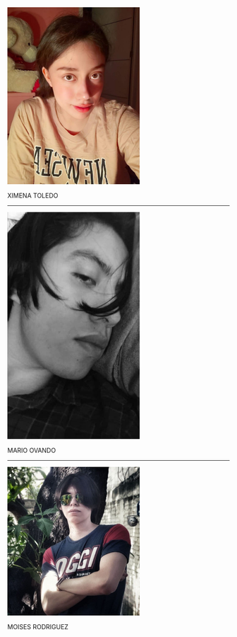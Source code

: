 

<div>
<img src="https://github.com/XimeMael/RETO-1-MASTER/blob/main/IMAGES/XimeMael.png" alt="JuveR" width="300px">
</div>
</p>
XIMENA TOLEDO


---
<div>
<img src="https://github.com/XimeMael/RETO-1-MASTER/blob/main/IMAGES/Mariovando.png" alt="JuveR" width="300px">
</div>
</p>
MARIO OVANDO

---
<div>
<img src="https://github.com/XimeMael/RETO-1-MASTER/blob/main/IMAGES/photo_2021-07-11_23-51-00.jpg" alt="JuveR" width="300px">
</div>
</p>

MOISES RODRIGUEZ